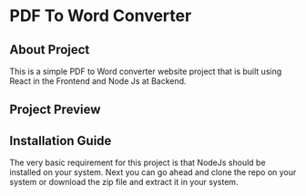 # PDF To Word Converter

## About Project
This is a simple PDF to Word converter website project that is built using React in the Frontend and Node Js at Backend.



## Project Preview



## Installation Guide
The very basic requirement for this project is that NodeJs should be installed on your system. Next you can go ahead and clone the repo on your system or download the zip file and extract it in your system.


